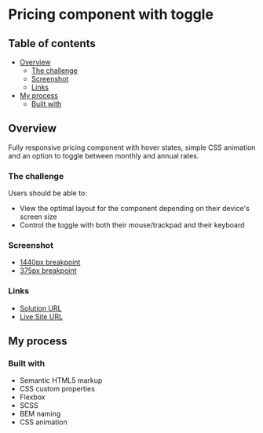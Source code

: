 # Pricing component with toggle

## Table of contents

- [Overview](#overview)
  - [The challenge](#the-challenge)
  - [Screenshot](#screenshot)
  - [Links](#links)
- [My process](#my-process)
  - [Built with](#built-with)

## Overview

Fully responsive pricing component with hover states, simple CSS animation and an option to toggle between monthly and annual rates.

### The challenge

Users should be able to:

- View the optimal layout for the component depending on their device's screen size
- Control the toggle with both their mouse/trackpad and their keyboard

### Screenshot

- [1440px breakpoint](./screenshot-1440.png)
- [375px breakpoint](./screenshot-375.png)

### Links

- [Solution URL](https://github.com/ivanfadeev1/pricing-component-with-toggle)
- [Live Site URL](https://ivanfadeev1.github.io/pricing-component-with-toggle/)

## My process

### Built with

- Semantic HTML5 markup
- CSS custom properties
- Flexbox
- SCSS
- BEM naming
- CSS animation
